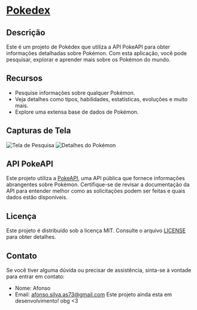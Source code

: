# [Pokedex]([https://pokeapi.co/](https://afonso-front-end.github.io/pokedex/))

## Descrição
Este é um projeto de Pokédex que utiliza a API PokeAPI para obter informações detalhadas sobre Pokémon. Com esta aplicação, você pode pesquisar, explorar e aprender mais sobre os Pokémon do mundo.

## Recursos
- Pesquise informações sobre qualquer Pokémon.
- Veja detalhes como tipos, habilidades, estatísticas, evoluções e muito mais.
- Explore uma extensa base de dados de Pokémon.

## Capturas de Tela
![Tela de Pesquisa](screenshots/search.png)
![Detalhes do Pokémon](screenshots/pokemon-details.png)


## API PokeAPI
Este projeto utiliza a [PokeAPI](https://pokeapi.co/), uma API pública que fornece informações abrangentes sobre Pokémon. Certifique-se de revisar a documentação da API para entender melhor como as solicitações podem ser feitas e quais dados estão disponíveis.

## Licença
Este projeto é distribuído sob a licença MIT. Consulte o arquivo [LICENSE](LICENSE) para obter detalhes.

## Contato
Se você tiver alguma dúvida ou precisar de assistência, sinta-se à vontade para entrar em contato:

- Nome: Afonso
- Email: afonso.silva.as73@gmail.com
Este projeto ainda esta em desenvolvimento! obg <3
